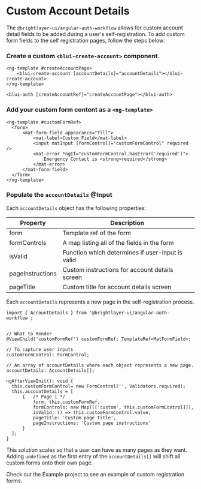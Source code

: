 # Custom Account Details
The `@brightlayer-ui/angular-auth-workflow` allows for custom account detail fields to be added during a user's self-registration. To add custom form fields to the self registration pages, follow the steps below:

### Create a custom `<blui-create-account>` component.

```angular2
<ng-template #createAccountPage>
    <blui-create-account [accountDetails]="accountDetails"></blui-create-account>
</ng-template>

<blui-auth [createAccountRef]="createAccountPage"></blui-auth>
``` 

### Add your custom form content as a `<ng-template>`
```angular2
<ng-template #customFormRef>
  <form>
      <mat-form-field appearance="fill">
          <mat-label>Custom Field</mat-label>
          <input matInput [formControl]="customFormControl" required />
          <mat-error *ngIf="customFormControl.hasError('required')">
              Emergency Contact is <strong>required</strong>
          </mat-error>
      </mat-form-field>
  </form>
</ng-template>
```

### Populate the `accountDetails` @Input

Each `accountDetails` object has the following properties:

| Property            | Description                                            |
| ------------------- | ------------------------------------------------------ | 
| form                | Template ref of the form                               |
| formControls        | A map listing all of the fields in the form            |
| isValid             | Function which determines if user-input is valid       |
| pageInstructions    | Custom instructions for account details screen         |
| pageTitle           | Custom title for account details screen                |

Each `accountDetails` represents a new page in the self-registration process.  


```
import { AccountDetails } from '@brightlayer-ui/angular-auth-workflow';


// What to Render
@ViewChild('customFormRef') customFormRef: TemplateRef<MatFormField>;

// To capture user inputs
customFormControl: FormControl;

// An array of accountDetails where each object represents a new page. 
accountDetails: AccountDetails[]; 

ngAfterViewInit(): void {
  this.customFormControl= new FormControl('', Validators.required);
  this.accountDetails = [
      {   /* Page 1 */
          form: this.customFormRef,
          formControls: new Map([['custom', this.customFormControl]]),
          isValid: () => this.customFormControl.value,
          pageTitle: 'Custom page title',
          pageInstructions: 'Custom page instructions'
      }
  ];
}

```

This solution scales so that a user can have as many pages as they want.  Adding `undefined` as the first entry of the `accountDetails[]` will shift all custom forms onto their own page.  

Check out the Example project to see an example of custom registration forms.
